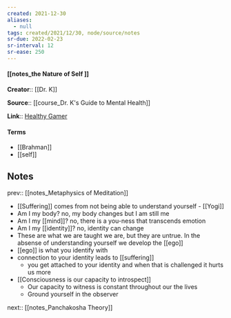 ```yaml
---
created: 2021-12-30 
aliases:
  - null
tags: created/2021/12/30, node/source/notes
sr-due: 2022-02-23
sr-interval: 12
sr-ease: 250
---
```


#### [[notes_the Nature of Self ]]
**Creator**:: [[Dr. K]]
 
**Source**:: [[course_Dr. K's Guide to Mental Health]]

**Link**:: [Healthy Gamer](https://coaching.healthygamer.gg/guide/lessons/the-nature-of-self)

#### Terms
- [[Brahman]]
- [[self]]

## Notes
prev:: [[notes_Metaphysics of Meditation]]
- [[Suffering]] comes from not being able to understand yourself - [[Yogi]]
- Am I my body? no, my body changes but I am still me
- Am I my [[mind]]? no, there is a you-ness that transcends emotion
- Am I my [[identity]]? no, identity can change
- These are what we are taught we are, but they are untrue. In the absense of understanding yourself we develop the [[ego]]
- [[ego]] is what you identify with
- connection to your identity leads to [[suffering]]
	- you get attached to your identity and when that is challenged it hurts us more
- [[Consciousness is our capacity to introspect]]
	- Our capacity to witness is constant throughout our the lives
	- Ground yourself in the observer

next:: [[notes_Panchakosha Theory]]